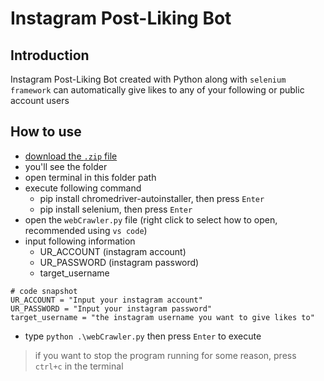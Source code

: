 # Instagram Post-Liking Bot 

## Introduction
Instagram Post-Liking Bot created with Python along with `selenium framework` can automatically give likes to any of your following or public account users 

## How to use
* [download the `.zip` file](https://github.com/allenlin316/Instagram-Post-Liking-Bot/archive/refs/heads/master.zip)
* you'll see the folder
* open terminal in this folder path
* execute following command
  * pip install chromedriver-autoinstaller, then press `Enter`
  * pip install selenium, then press `Enter`
* open the `webCrawler.py` file (right click to select how to open, recommended using `vs code`)
* input following information
  * UR_ACCOUNT (instagram account)
  * UR_PASSWORD (instagram password)
  * target_username

```
# code snapshot
UR_ACCOUNT = "Input your instagram account"
UR_PASSWORD = "Input your instagram password"
target_username = "the instagram username you want to give likes to"
```

* type `python .\webCrawler.py` then press `Enter` to execute
> if you want to stop the program running for some reason, press `ctrl+c` in the terminal 

